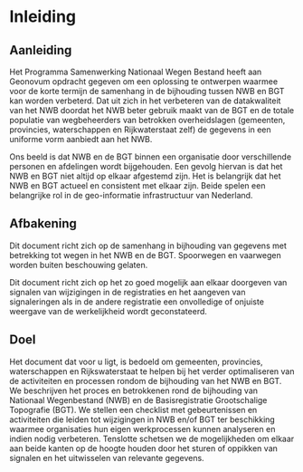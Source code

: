 # Inleiding

## Aanleiding
Het Programma Samenwerking Nationaal Wegen Bestand heeft aan Geonovum opdracht gegeven om een oplossing te ontwerpen waarmee voor de korte termijn de samenhang in de bijhouding tussen NWB en BGT kan worden verbeterd. Dat uit zich in het verbeteren van de datakwaliteit van het NWB doordat het NWB beter gebruik maakt van de BGT en de totale populatie van wegbeheerders van betrokken overheidslagen (gemeenten, provincies, waterschappen en Rijkwaterstaat zelf) de gegevens in een uniforme vorm aanbiedt aan het NWB.

Ons beeld is dat NWB en de BGT binnen een organisatie door verschillende personen en afdelingen wordt bijgehouden. Een gevolg hiervan is dat het NWB en BGT niet altijd op elkaar afgestemd zijn. Het is belangrijk dat het NWB en BGT actueel en consistent met elkaar zijn. Beide spelen een belangrijke rol in de geo-informatie infrastructuur van Nederland.

## Afbakening
Dit document richt zich op de samenhang in bijhouding van gegevens met betrekking tot wegen in het NWB en de BGT. Spoorwegen en vaarwegen worden buiten beschouwing gelaten.

Dit document richt zich op het zo goed mogelijk aan elkaar doorgeven van signalen van wijzigingen in de registraties en het aangeven van signaleringen als in de andere registratie een onvolledige of onjuiste weergave van de werkelijkheid wordt geconstateerd.

## Doel
Het document dat voor u ligt, is bedoeld om gemeenten, provincies, waterschappen en Rijkswaterstaat te helpen bij het verder optimaliseren van de activiteiten en processen rondom de bijhouding van het NWB en BGT. We beschrijven het proces en betrokkenen rond de bijhouding van Nationaal Wegenbestand (NWB) en de Basisregistratie Grootschalige Topografie (BGT). We stellen een checklist met gebeurtenissen en activiteiten die leiden tot wijzigingen in NWB en/of BGT ter beschikking waarmee organisaties hun eigen werkprocessen kunnen analyseren en indien nodig verbeteren. Tenslotte schetsen we de mogelijkheden om elkaar aan beide kanten op de hoogte houden door het sturen of oppikken van signalen en het uitwisselen van relevante gegevens.
